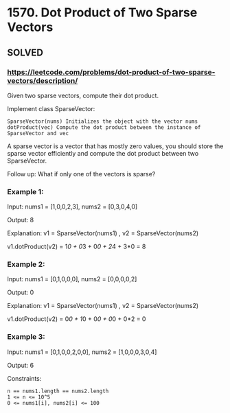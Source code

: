# 1570. Dot Product of Two Sparse Vectors

## SOLVED
### https://leetcode.com/problems/dot-product-of-two-sparse-vectors/description/

Given two sparse vectors, compute their dot product.

Implement class SparseVector:

    SparseVector(nums) Initializes the object with the vector nums
    dotProduct(vec) Compute the dot product between the instance of SparseVector and vec

A sparse vector is a vector that has mostly zero values, you should store the sparse vector efficiently and compute the dot product between two SparseVector.

Follow up: What if only one of the vectors is sparse?



### Example 1:

Input: nums1 = [1,0,0,2,3], nums2 = [0,3,0,4,0]

Output: 8

Explanation: v1 = SparseVector(nums1) , v2 = SparseVector(nums2)

v1.dotProduct(v2) = 1*0 + 0*3 + 0*0 + 2*4 + 3*0 = 8

### Example 2:

Input: nums1 = [0,1,0,0,0], nums2 = [0,0,0,0,2]

Output: 0

Explanation: v1 = SparseVector(nums1) , v2 = SparseVector(nums2)

v1.dotProduct(v2) = 0*0 + 1*0 + 0*0 + 0*0 + 0*2 = 0

### Example 3:

Input: nums1 = [0,1,0,0,2,0,0], nums2 = [1,0,0,0,3,0,4]

Output: 6



Constraints:

    n == nums1.length == nums2.length
    1 <= n <= 10^5
    0 <= nums1[i], nums2[i] <= 100

